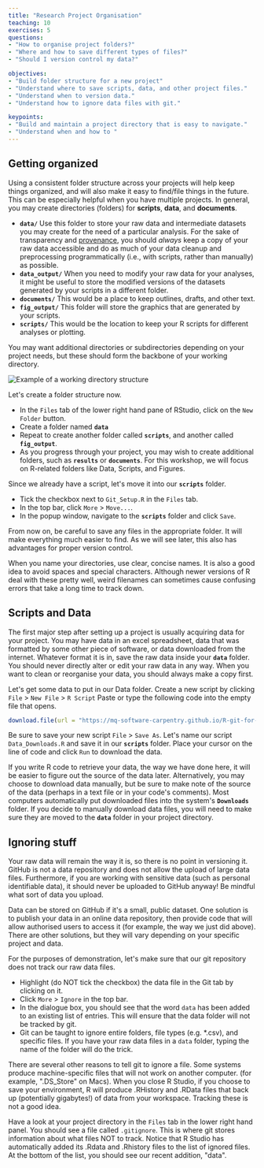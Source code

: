 ```yaml
---
title: "Research Project Organisation"
teaching: 10
exercises: 5
questions:
- "How to organise project folders?"
- "Where and how to save different types of files?"
- "Should I version control my data?"

objectives:
- "Build folder structure for a new project"
- "Understand where to save scripts, data, and other project files."
- "Understand when to version data."
- "Understand how to ignore data files with git."

keypoints:
- "Build and maintain a project directory that is easy to navigate."
- "Understand when and how to "
---
```


## Getting organized

Using a consistent folder structure across your projects will help keep things
organized, and will also make it easy to find/file things in the future. This
can be especially helpful when you have multiple projects. In general, you may
create directories (folders) for **scripts**, **data**, and **documents**.

 - **`data/`** Use this folder to store your raw data and intermediate datasets
   you may create for the need of a particular analysis. For the sake of
   transparency and [provenance](https://en.wikipedia.org/wiki/Provenance), you
   should *always* keep a copy of your raw data accessible and do as much of
   your data cleanup and preprocessing programmatically (i.e., with scripts,
   rather than manually) as possible.
 - **`data_output/`** When you need to modify your raw data for your analyses,
   it might be useful to store the modified versions of the datasets generated
   by your scripts in a different folder.
 - **`documents/`** This would be a place to keep outlines, drafts, and other
   text.
 - **`fig_output/`** This folder will store the graphics that are generated
   by your scripts.
 - **`scripts/`** This would be the location to keep your R scripts for
   different analyses or plotting.

You may want additional directories or subdirectories depending on your project
needs, but these should form the backbone of your working directory.

![Example of a working directory structure](../fig/working-directory-structure.png)

Let's create a folder structure now. 

  - In the `Files` tab of the lower right hand pane of RStudio, click on the `New Folder` button. 
  - Create a folder named **`data`**
  - Repeat to create another folder called **`scripts`**, and another called **`fig_output`**. 
  - As you progress through your project, you may wish to create additional folders, such as **`results`** or **`documents`**. For this workshop, we will focus on R-related folders like Data, Scripts, and Figures.
  
Since we already have a script, let's move it into our **`scripts`** folder.
  - Tick the checkbox next to `Git_Setup.R` in the `Files` tab. 
  - In the top bar, click `More` > `Move...`.
  - In the popup window, navigate to the **`scripts`** folder and click `Save`. 
  
From now on, be careful to save any files in the appropriate folder. It will make everything much easier to find. As we will see later, this also has advantages for proper version control. 

When you name your directories, use clear, concise names. It is also a good idea to avoid spaces and special characters. Although newer versions of R deal with these pretty well, weird filenames can sometimes cause confusing errors that take a long time to track down. 

## Scripts and Data

The first major step after setting up a project is usually acquiring data for your project. You may have data in an excel spreadsheet, data that was formatted by some other piece of software, or data downloaded from the internet. Whatever format it is in, save the raw data inside your **`data`** folder. You should never directly alter or edit your raw data in any way. When you want to clean or reorganise your data, you should always make a copy first. 

Let's get some data to put in our Data folder. Create a new script by clicking `File` > `New File` > `R Script`
Paste or type the following code into the empty file that opens. 

``` r
download.file(url = "https://mq-software-carpentry.github.io/R-git-for-research/data/SAFI_messy.xlsx", destfile = "./data/SAFI_messy.xlsx", mode = "wb")
```

Be sure to save your new script `File` > `Save As`. Let's name our script `Data_Downloads.R` and save it in our **`scripts`** folder. Place your cursor on the line of code and click `Run` to download the data.

If you write R code to retrieve your data, the way we have done here, it will be easier to figure out the source of the data later. Alternatively, you may choose to download data manually, but be sure to make note of the source of the data (perhaps in a text file or in your code's comments). Most computers automatically put downloaded files into the system's **`Downloads`** folder. If you decide to manually download data files, you will need to make sure they are moved to the  **`data`** folder in your project directory. 


## Ignoring stuff

Your raw data will remain the way it is, so there is no point in versioning it. 
GitHub is not a data repository and does not allow the upload of large data files. 
Furthermore, if you are working with sensitive data (such as personal identifiable data), it should never be uploaded to GitHub anyway! Be mindful what sort of data you upload. 

Data can be stored on GitHub if it's a small, public dataset. One solution is to publish your data in an online data repository, then provide code that will allow authorised users to access it (for example, the way we just did above). There are other solutions, but they will vary depending on your specific project and data. 

For the purposes of demonstration, let's make sure that our git repository does not track our raw data files. 
  - Highlight (do NOT tick the checkbox) the data file in the Git tab by clicking on it.
  - Click `More` > `Ignore` in the top bar.
  - In the dialogue box, you should see that the word `data` has been added to an existing list of entries. This will ensure that the data folder will not be tracked by git.
  - Git can be taught to ignore entire folders, file types (e.g. *.csv), and specific files. If you have your raw data files in a `data` folder, typing the name of the folder will do the trick. 
  
There are several other reasons to tell git to ignore a file. Some systems produce machine-specific files that will not work on another computer. (for example, ".DS_Store" on Macs). When you close R Studio, if you choose to save your environment, R will produce .RHistory and .RData files that back up (potentially gigabytes!) of data from your workspace. Tracking these is not a good idea. 

Have a look at your project directory in the `Files` tab in the lower right hand panel. You should see a file called `.gitignore`. This is where git stores information about what files NOT to track. Notice that R Studio has automatically added its .Rdata and .Rhistory files to the list of ignored files. At the bottom of the list, you should see our recent addition, "data". 







